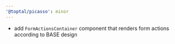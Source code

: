 ```yaml
---
'@toptal/picasso': minor
---
```


- add `FormActionsContainer` component that renders form actions according to BASE design
